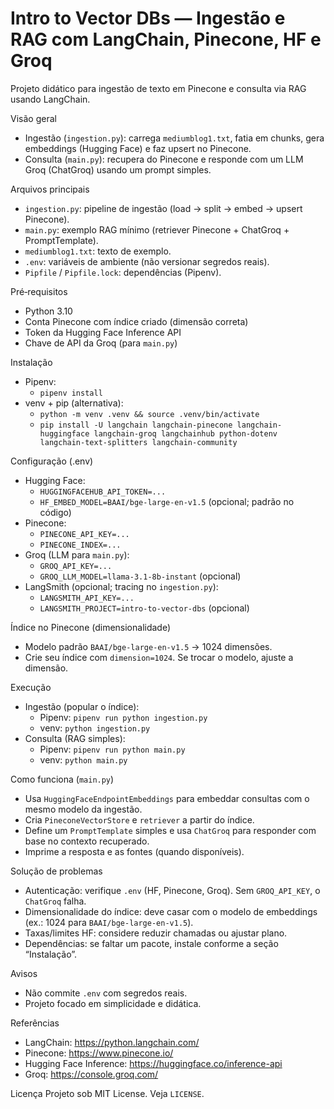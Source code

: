 # Intro to Vector DBs — Ingestão e RAG com LangChain, Pinecone, HF e Groq

Projeto didático para ingestão de texto em Pinecone e consulta via RAG usando LangChain.

Visão geral
- Ingestão (`ingestion.py`): carrega `mediumblog1.txt`, fatia em chunks, gera embeddings (Hugging Face) e faz upsert no Pinecone.
- Consulta (`main.py`): recupera do Pinecone e responde com um LLM Groq (ChatGroq) usando um prompt simples.

Arquivos principais
- `ingestion.py`: pipeline de ingestão (load → split → embed → upsert Pinecone).
- `main.py`: exemplo RAG mínimo (retriever Pinecone + ChatGroq + PromptTemplate).
- `mediumblog1.txt`: texto de exemplo.
- `.env`: variáveis de ambiente (não versionar segredos reais).
- `Pipfile` / `Pipfile.lock`: dependências (Pipenv).

Pré‑requisitos
- Python 3.10
- Conta Pinecone com índice criado (dimensão correta)
- Token da Hugging Face Inference API
- Chave de API da Groq (para `main.py`)

Instalação
- Pipenv:
  - `pipenv install`
- venv + pip (alternativa):
  - `python -m venv .venv && source .venv/bin/activate`
  - `pip install -U langchain langchain-pinecone langchain-huggingface langchain-groq langchainhub python-dotenv langchain-text-splitters langchain-community`

Configuração (.env)
- Hugging Face:
  - `HUGGINGFACEHUB_API_TOKEN=...`
  - `HF_EMBED_MODEL=BAAI/bge-large-en-v1.5` (opcional; padrão no código)
- Pinecone:
  - `PINECONE_API_KEY=...`
  - `PINECONE_INDEX=...`
- Groq (LLM para `main.py`):
  - `GROQ_API_KEY=...`
  - `GROQ_LLM_MODEL=llama-3.1-8b-instant` (opcional)
- LangSmith (opcional; tracing no `ingestion.py`):
  - `LANGSMITH_API_KEY=...`
  - `LANGSMITH_PROJECT=intro-to-vector-dbs` (opcional)

Índice no Pinecone (dimensionalidade)
- Modelo padrão `BAAI/bge-large-en-v1.5` → 1024 dimensões.
- Crie seu índice com `dimension=1024`. Se trocar o modelo, ajuste a dimensão.

Execução
- Ingestão (popular o índice):
  - Pipenv: `pipenv run python ingestion.py`
  - venv: `python ingestion.py`
- Consulta (RAG simples):
  - Pipenv: `pipenv run python main.py`
  - venv: `python main.py`

Como funciona (`main.py`)
- Usa `HuggingFaceEndpointEmbeddings` para embeddar consultas com o mesmo modelo da ingestão.
- Cria `PineconeVectorStore` e `retriever` a partir do índice.
- Define um `PromptTemplate` simples e usa `ChatGroq` para responder com base no contexto recuperado.
- Imprime a resposta e as fontes (quando disponíveis).

Solução de problemas
- Autenticação: verifique `.env` (HF, Pinecone, Groq). Sem `GROQ_API_KEY`, o `ChatGroq` falha.
- Dimensionalidade do índice: deve casar com o modelo de embeddings (ex.: 1024 para `BAAI/bge-large-en-v1.5`).
- Taxas/limites HF: considere reduzir chamadas ou ajustar plano.
- Dependências: se faltar um pacote, instale conforme a seção “Instalação”.

Avisos
- Não commite `.env` com segredos reais.
- Projeto focado em simplicidade e didática.

Referências
- LangChain: https://python.langchain.com/
- Pinecone: https://www.pinecone.io/
- Hugging Face Inference: https://huggingface.co/inference-api
- Groq: https://console.groq.com/

Licença
Projeto sob MIT License. Veja `LICENSE`.
